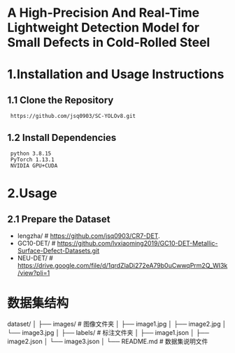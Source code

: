 # A High-Precision And Real-Time Lightweight Detection Model for Small Defects in Cold-Rolled Steel
# 1.Installation and Usage Instructions
## 1.1 Clone the Repository
     https://github.com/jsq0903/SC-YOLOv8.git
     
## 1.2 Install Dependencies
     python	3.8.15
     PyTorch 1.13.1
     NVIDIA GPU+CUDA
# 2.Usage
## 2.1 Prepare the Dataset

- lengzha/         # https://github.com/jsq0903/CR7-DET.
- GC10-DET/        # https://github.com/lvxiaoming2019/GC10-DET-Metallic-Surface-Defect-Datasets.git
- NEU-DET/         # https://drive.google.com/file/d/1qrdZlaDi272eA79b0uCwwqPrm2Q_WI3k/view?pli=1

# 数据集结构

dataset/ │ ├── images/ # 图像文件夹 │ ├── image1.jpg │ ├── image2.jpg │ └── image3.jpg │ ├── labels/ # 标注文件夹 │ ├── image1.json │ ├── image2.json │ └── image3.json │ └── README.md # 数据集说明文件



